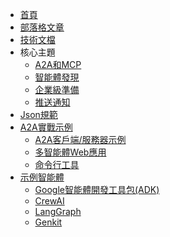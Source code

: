 <!-- docs/_sidebar.md -->

* [首頁](/)
* [部落格文章](https://developers.googleblog.com/en/a2a-a-new-era-of-agent-interoperability/)
* [技術文檔](/documentation.md)
* 核心主題
  * [A2A和MCP](/zh-TW/topics/a2a_and_mcp.md)
  * [智能體發現](/zh-TW/topics/agent_discovery.md)
  * [企業級準備](/zh-TW/topics/enterprise_ready.md)
  * [推送通知](/zh-TW/topics/push_notifications.md)
* [Json規範](https://github.com/google/A2A/tree/main/specification/json)
* [A2A實戰示例](https://github.com/google/A2A/tree/main/samples)
  * [A2A客戶端/服務器示例](https://github.com/google/A2A/tree/main/samples/python/common)
  * [多智能體Web應用](https://github.com/google/A2A/tree/main/demo/README.md)
  * [命令行工具](https://github.com/google/A2A/blob/main/samples/python/hosts/cli/README.md)
* [示例智能體](https://github.com/google/A2A/tree/main/samples)
  * [Google智能體開發工具包(ADK)](https://github.com/google/A2A/tree/main/samples/python/agents/google_adk/README.md)
  * [CrewAI](https://github.com/google/A2A/tree/main/samples/python/agents/crewai/README.md)
  * [LangGraph](https://github.com/google/A2A/tree/main/samples/python/agents/langgraph/README.md)
  * [Genkit](https://github.com/google/A2A/tree/main/samples/js/src/agents/README.md) 